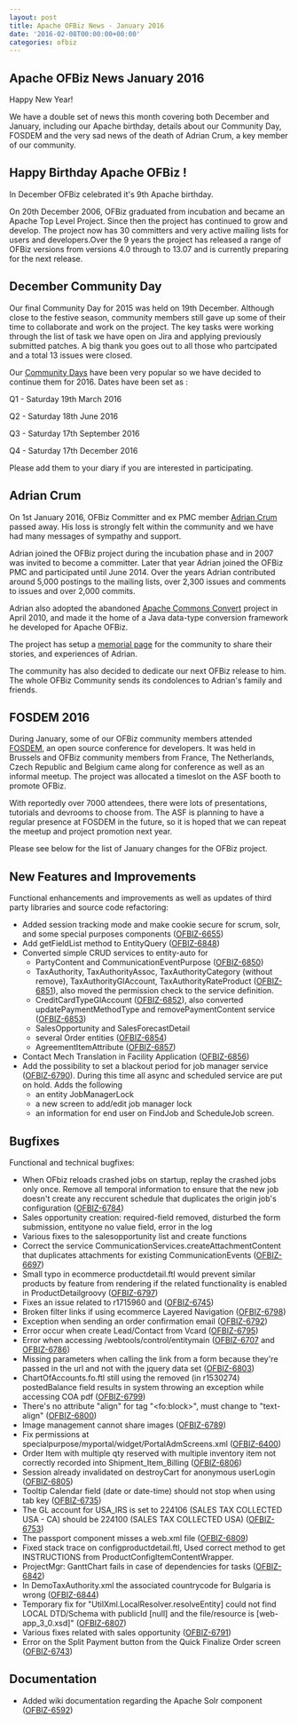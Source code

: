 ```yaml
---
layout: post
title: Apache OFBiz News - January 2016
date: '2016-02-08T00:00:00+00:00'
categories: ofbiz
---
```

<h2>Apache OFBiz News January 2016</h2>
Happy New Year! 
<p></p> 
We have a double set of news this month covering both December and January, including our Apache birthday, details about our Community Day, FOSDEM and the very sad news of the death of Adrian Crum, a key member of our community.

<!--more-->
<h2>Happy Birthday Apache OFBiz !</h2>
In December OFBiz celebrated it's 9th Apache birthday. 
<p></p> 
On 20th December 2006, OFBiz graduated from incubation and became an Apache Top Level Project.  Since then the project has continued to grow and develop. The project now has 30 committers and very active mailing lists for users and developers.Over the 9 years the project has released a range of OFBiz versions from versions 4.0 through to 13.07 and is currently preparing for the next release. 

<h2>December Community Day</h2>
Our final Community Day for 2015 was held on 19th December. Although close to the festive season, community members still gave up some of their time to collaborate and work on the project. The key tasks were working through the list of task we have open on Jira and applying previously submitted patches. A big thank you goes out to all those who partcipated and a total 13 issues were closed.
<p></p> 
Our <a href="https://cwiki.apache.org/confluence/display/OFBIZ/OFBiz+Community+Days">Community Days</a>  have been very popular so we have decided to continue them for 2016. Dates have been set as :
<p></p> 
   Q1 - Saturday 19th March 2016
<p></p> 
   Q2 - Saturday 18th June 2016
<p></p> 
    Q3 - Saturday 17th September 2016
<p></p> 
    Q4 - Saturday 17th December  2016 
<p></p> 
Please add them to your diary if you are interested in participating.

<h2>Adrian Crum</h2>
On 1st January 2016, OFBiz Committer and ex PMC member  <a href="http://www.apache.org/memorials/adrian_crum.html">Adrian Crum</a> passed away. His loss is strongly felt within the community and we have had many messages of sympathy and support. 
<p></p> 
Adrian joined the OFBiz project during the incubation phase and in 2007 was invited to become a committer. Later that year Adrian joined the OFBiz PMC and participated until June 2014. Over the years Adrian contributed around 5,000 postings to the mailing lists, over 2,300 issues and comments to issues and over 2,000 commits. 
<p></p> 
Adrian also adopted the abandoned <a href="https://commons.apache.org/sandbox/commons-convert/index.html">Apache Commons Convert</a>  project in April 2010, and made it the home of a Java data-type conversion framework he developed for Apache OFBiz.
<p></p> 
The project has setup a <a href="https://cwiki.apache.org/confluence/display/OFBIZ/Memorial+-+Adrian+Crum">memorial page</a> for the community to share their stories, and experiences of Adrian.  
<p></p> 
The community has also decided to dedicate our next OFBiz release to him. The whole OFBiz Community sends its condolences to Adrian's family and friends.

<h2>FOSDEM 2016</h2>
During January, some of our OFBiz community members attended <a href="https://fosdem.org/2016/">FOSDEM</a>, an open source conference for developers. It was held in Brussels and OFBiz community members from France, The Netherlands, Czech Republic and Belgium came along for conference as well as an informal meetup. The project was allocated a timeslot on the ASF booth to promote OFBiz.
<p></p> 
With reportedly over 7000 attendees, there were lots of presentations, tutorials and devrooms to choose from. The ASF is planning to have a regular presence at FOSDEM in the future, so it is hoped that we can repeat the meetup and project promotion next year.
<p></p> 
Please see below for the list of January changes for the OFBiz project.
<h2>New Features and Improvements</h2>
Functional enhancements and improvements as well as updates of third party libraries and source code refactoring:
<ul>
	<li>Added session tracking mode and make cookie secure for scrum, solr, and some special purposes components (<a href="https://issues.apache.org/jira/browse/OFBIZ-6655">OFBIZ-6655</a>)</li>
	<li>Add getFieldList method to EntityQuery (<a href="https://issues.apache.org/jira/browse/OFBIZ-6848">OFBIZ-6848</a>)</li>
	<li>Converted simple CRUD services to entity-auto for
<ul>
	<li>PartyContent and CommunicationEventPurpose (<a href="https://issues.apache.org/jira/browse/OFBIZ-6850">OFBIZ-6850</a>)</li>
	<li>TaxAuthority, TaxAuthorityAssoc, TaxAuthorityCategory (without remove), TaxAuthorityGlAccount, TaxAuthorityRateProduct (<a href="https://issues.apache.org/jira/browse/OFBIZ-6851">OFBIZ-6851</a>), also moved the permission check to the service definition.</li>
	<li>CreditCardTypeGlAccount (<a href="https://issues.apache.org/jira/browse/OFBIZ-6852">OFBIZ-6852</a>), also converted updatePaymentMethodType and removePaymentContent service (<a href="https://issues.apache.org/jira/browse/OFBIZ-6853">OFBIZ-6853</a>)</li>
	<li>SalesOpportunity and SalesForecastDetail</li>
	<li>several Order entities (<a href="https://issues.apache.org/jira/browse/OFBIZ-6854">OFBIZ-6854</a>)</li>
	<li>AgreementItemAttribute (<a href="https://issues.apache.org/jira/browse/OFBIZ-6857">OFBIZ-6857</a>)</li>
</ul>
</li>
	<li>Contact Mech Translation in Facility Application (<a href="https://issues.apache.org/jira/browse/OFBIZ-6856">OFBIZ-6856</a>)</li>
	<li>Add the possibility to set a blackout period for job manager service (<a href="https://issues.apache.org/jira/browse/OFBIZ-6790">OFBIZ-6790</a>). During this time all async and scheduled service are put on hold.
Adds the following
<ul>
	<li>an entity JobManagerLock</li>
	<li>a new screen to add/edit job manager lock</li>
	<li>an information for end user on FindJob and ScheduleJob screen.</li>
</ul>
</li>
</ul>
<h2>Bugfixes</h2>
Functional and technical bugfixes:
<ul>
	<li>When OFbiz reloads crashed jobs on startup, replay the crashed jobs only once. Remove all temporal information to ensure that the new job doesn't create any reccurent schedule that duplicates the origin job's configuration (<a href="https://issues.apache.org/jira/browse/OFBIZ-6784">OFBIZ-6784</a>)</li>
	<li>Sales opportunity creation: required-field removed, disturbed the form submission, entityone no value field, error in the log</li>
	<li>Various fixes to the salesopportunity list and create functions</li>
	<li>Correct the service CommunicationServices.createAttachmentContent that duplicates attachments for existing CommunicationEvents (<a href="https://issues.apache.org/jira/browse/OFBIZ-6697">OFBIZ-6697</a>)</li>
	<li>Small typo in ecommerce productdetail.ftl would prevent similar products by feature from rendering if the related functionality is enabled in ProductDetailgroovy (<a href="https://issues.apache.org/jira/browse/OFBIZ-6797">OFBIZ-6797</a>)</li>
	<li>Fixes an issue related to r1715960 and (<a href="https://issues.apache.org/jira/browse/OFBIZ-6745">OFBIZ-6745</a>)</li>
	<li>Broken filter links if using ecommerce Layered Navigation (<a href="https://issues.apache.org/jira/browse/OFBIZ-6798">OFBIZ-6798</a>)</li>
	<li>Exception when sending an order confirmation email (<a href="https://issues.apache.org/jira/browse/OFBIZ-6792">OFBIZ-6792</a>)</li>
	<li>Error occur when create Lead/Contact from Vcard (<a href="https://issues.apache.org/jira/browse/OFBIZ-6795">OFBIZ-6795</a>)</li>
	<li>Error when accessing /webtools/control/entitymain (<a href="https://issues.apache.org/jira/browse/OFBIZ-6707">OFBIZ-6707</a> and <a href="https://issues.apache.org/jira/browse/OFBIZ-6786">OFBIZ-6786</a>)</li>
	<li>Missing parameters when calling the link from a form because they're passed in the url and not with the jquery data set (<a href="https://issues.apache.org/jira/browse/OFBIZ-6803">OFBIZ-6803</a>)</li>
	<li>ChartOfAccounts.fo.ftl still using the removed (in r1530274) postedBalance field results in system throwing an exception while accessing COA pdf (<a href="https://issues.apache.org/jira/browse/OFBIZ-6799">OFBIZ-6799</a>)</li>
	<li>There's no attribute "align" for tag "&lt;fo:block&gt;", must change to "text-align" (<a href="https://issues.apache.org/jira/browse/OFBIZ-6800">OFBIZ-6800</a>)</li>
	<li>Image management cannot share images (<a href="https://issues.apache.org/jira/browse/OFBIZ-6789">OFBIZ-6789</a>)</li>
	<li>Fix permissions at specialpurpose/myportal/widget/PortalAdmScreens.xml (<a href="https://issues.apache.org/jira/browse/OFBIZ-6400">OFBIZ-6400</a>)</li>
	<li>Order Item with multiple qty reserved with multiple inventory item not correctly recorded into Shipment_Item_Billing (<a href="https://issues.apache.org/jira/browse/OFBIZ-6806">OFBIZ-6806</a>)</li>
	<li>Session already invalidated on destroyCart for anonymous userLogin (<a href="https://issues.apache.org/jira/browse/OFBIZ-6805">OFBIZ-6805</a>)</li>
	<li>Tooltip Calendar field (date or date-time) should not stop when using tab key (<a href="https://issues.apache.org/jira/browse/OFBIZ-6735">OFBIZ-6735</a>)</li>
	<li>The GL account for USA_IRS is set to 224106 (SALES TAX COLLECTED USA - CA) should be 224100 (SALES TAX COLLECTED USA) (<a href="https://issues.apache.org/jira/browse/OFBIZ-6753">OFBIZ-6753</a>)</li>
	<li>The passport component misses a web.xml file (<a href="https://issues.apache.org/jira/browse/OFBIZ-6809">OFBIZ-6809</a>)</li>
	<li>Fixed stack trace on configproductdetail.ftl, Used correct method to get INSTRUCTIONS from ProductConfigItemContentWrapper.</li>
	<li>ProjectMgr: GanttChart fails in case of dependencies for tasks (<a href="https://issues.apache.org/jira/browse/OFBIZ-6842">OFBIZ-6842</a>)</li>
	<li>In DemoTaxAuthority.xml the associated countrycode for Bulgaria is wrong (<a href="https://issues.apache.org/jira/browse/OFBIZ-6844">OFBIZ-6844</a>)</li>
	<li>Temporary fix for "UtilXml.LocalResolver.resolveEntity] could not find LOCAL DTD/Schema with publicId [null] and the file/resource is [web-app_3_0.xsd]" (<a href="https://issues.apache.org/jira/browse/OFBIZ-6807">OFBIZ-6807</a>)</li>
	<li>Various fixes related with sales opportunity (<a href="https://issues.apache.org/jira/browse/OFBIZ-6791">OFBIZ-6791</a>)</li>
	<li>Error on the Split Payment button from the Quick Finalize Order screen (<a href="https://issues.apache.org/jira/browse/OFBIZ-6743">OFBIZ-6743</a>)</li>
</ul>
<h2>Documentation</h2>
<ul>
	<li>Added wiki documentation regarding the Apache Solr component (<a href="https://issues.apache.org/jira/browse/OFBIZ-6592">OFBIZ-6592</a>)</li>
</ul>
